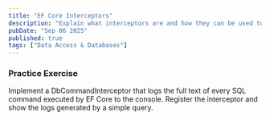 ```yaml
---
title: "EF Core Interceptors"
description: "Explain what interceptors are and how they can be used to intercept database operations for logging, auditing, or modifying commands before they are executed."
pubDate: "Sep 06 2025"
published: true
tags: ["Data Access & Databases"]
---
```


### Practice Exercise

Implement a DbCommandInterceptor that logs the full text of every SQL command executed by EF Core to the console. Register the interceptor and show the logs generated by a simple query.
